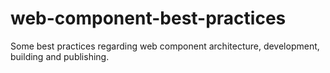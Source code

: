 # web-component-best-practices
Some best practices regarding web component architecture, development, building and publishing.
